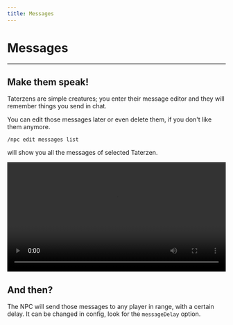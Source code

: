 ```yaml
---
title: Messages
---
```



# Messages

---


## Make them speak!

Taterzens are simple creatures; you enter
their message editor and they will remember things
you send in chat.

You can edit those messages later or even delete them,
if you don't like them anymore.


```
/npc edit messages list
```

will show you all the messages of selected Taterzen.

<video controls="true" allowfullscreen="true" width="100%">
	<source src="../../../assets/video/messages.mp4" type="video/mp4">
	<p>Your browser does not support the video element.</p>
</video>

## And then?

The NPC will send those messages to any player in range, with a certain delay.
It can be changed in config, look for the `messageDelay` option.
